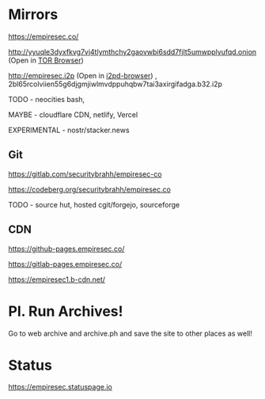 # Mirrors

https://empiresec.co/

http://yyuqle3dyxfkvg7vj4tlymthchy2gaovwbi6sdd7fjlt5umwpplyufqd.onion (Open in [TOR Browser](https://tpo.pages.torproject.net/core/doc/rust/arti/))

http://empiresec.i2p (Open in [i2pd-browser](https://github.com/PurpleI2P/i2pdbrowser)) , 2bl65rcolviien55g6djgmjiwlmvdppuhqbw7tai3axirgifadga.b32.i2p  

TODO - neocities bash, 

MAYBE - cloudflare CDN, netlify, Vercel

EXPERIMENTAL - nostr/stacker.news

## Git

https://gitlab.com/securitybrahh/empiresec-co

https://codeberg.org/securitybrahh/empiresec.co

TODO - source hut, hosted cgit/forgejo, sourceforge

## CDN

https://github-pages.empiresec.co/

https://gitlab-pages.empiresec.co/

https://empiresec1.b-cdn.net/

# Pl. Run Archives!

Go to web archive and archive.ph and save the site to other places as well!

# Status

https://empiresec.statuspage.io
